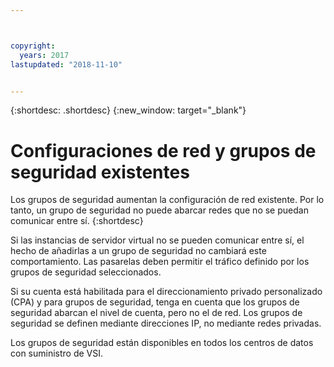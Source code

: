 ```yaml
---



copyright:
  years: 2017
lastupdated: "2018-11-10"


---
```


{:shortdesc: .shortdesc}
{:new_window: target="_blank"}

# Configuraciones de red y grupos de seguridad existentes

Los grupos de seguridad aumentan la configuración de red existente. Por lo tanto, un grupo de seguridad no puede abarcar redes que no se puedan comunicar entre sí. 
{:shortdesc}

Si las instancias de servidor virtual no se pueden comunicar entre sí, el hecho de añadirlas a un grupo de seguridad no cambiará este comportamiento. Las pasarelas deben permitir el tráfico definido por los grupos de seguridad seleccionados.

Si su cuenta está habilitada para el direccionamiento privado personalizado (CPA) y para grupos de seguridad, tenga en cuenta que los grupos de seguridad abarcan el nivel de cuenta, pero no el de red. Los grupos de seguridad se definen mediante direcciones IP, no mediante redes privadas.

Los grupos de seguridad están disponibles en todos los centros de datos con suministro de VSI.
